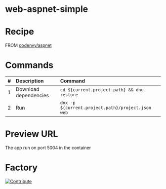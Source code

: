 # web-aspnet-simple

# Recipe

FROM [codenvy/aspnet](https://hub.docker.com/r/codenvy/aspnet/)

# Commands

| #       | Description           | Command  |
| :------------- |:-------------| :-----|
| 1      | Download dependencies | `cd ${current.project.path} && dnu restore` |
| 2      | Run      |   `dnx -p ${current.project.path}/project.json web` |

# Preview URL

The app run on port 5004 in the container

# Factory

[![Contribute](https://codenvy.com/factory/resources/codenvy-contribute.svg)](http://beta.codenvy.com/f?id=m9ylnmjtmzvmq99i)